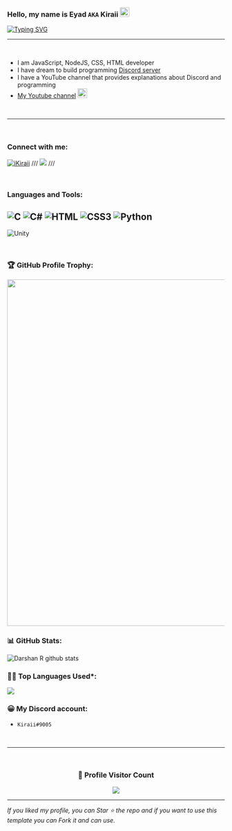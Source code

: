### Hello, my name is Eyad `AKA` Kiraii <img src="https://github.com/darshanr27/darshanr27/blob/master/Assets/Hi.gif" width="22px">

[![Typing SVG](https://readme-typing-svg.herokuapp.com?font=VT323&color=%235DD090&size=30&duration=3000&center=true&lines=Drink+Water+%E2%9C%A8;Welcome+to+GitHub+of+Kiraii;Check+out+dev.kiraiii.repl.co)](https://dev.kiraiii.repl.co)

---

<br />

- I am JavaScript, NodeJS, CSS, HTML developer
- I have dream to build programming [Discord server](https://discord.gg/st-studio)
- I have a YouTube channel that provides explanations about Discord and programming
- [My Youtube channel](https://www.youtube.com/channel/UCXSrBk2f9wzB-fugmRR4wsg) <img src="https://media.giphy.com/media/mA7fEN41GcZNK04oRI/giphy.gif" width="22px">

<br />

---

<br />

<h3 align="left">Connect with me:</h3>
<p align="left">
<a href="https://twitter.com/iKiraii" target="blank"><img src="https://img.shields.io/badge/Twitter-%231DA1F2.svg?style=for-the-badge&logo=Twitter&logoColor=white" alt="iKiraii" /></a>
/// <a href="https://discord.gg/axkn2U9ErP" target="blank"><img src="https://img.shields.io/badge/Discord-%235865F2.svg?style=for-the-badge&logo=discord&logoColor=white"/></a> ///
</p>

<br />

<h3 align="left">Languages and Tools:</h3>

![C](https://img.shields.io/badge/c-%2300599C.svg?style=for-the-badge&logo=c&logoColor=white) ![C#](https://img.shields.io/badge/c%23-%23239120.svg?style=for-the-badge&logo=c-sharp&logoColor=white) ![HTML](https://img.shields.io/badge/HTML5-E34F26?style=for-the-badge&logo=html5&logoColor=white) ![CSS3](https://img.shields.io/badge/css3-%231572B6.svg?style=for-the-badge&logo=css3&logoColor=white) ![Python](https://img.shields.io/badge/python-3670A0?style=for-the-badge&logo=python&logoColor=ffdd54)
---
![Unity](https://img.shields.io/badge/unity-%23000000.svg?style=for-the-badge&logo=unity&logoColor=white)


<br />


<!-- Profile Trophy -->
### 🏆 GitHub Profile Trophy:
<a href="https://github.com/ryo-ma/github-profile-trophy">
<img width=800 src="https://github-profile-trophy.vercel.app/?username=ryo-ma&column=8&theme=darkhub&no-frame=true&no-bg=true"/>
</a>


<!--   Stats -->
### 📊 GitHub Stats:
![Darshan R github stats](https://github-readme-stats.vercel.app/api?username=iKiraii&theme=nord&show_icons=true&count_private=true)
  
  
### 👨‍💻 Top Languages Used*:
![](https://github-profile-summary-cards.vercel.app/api/cards/repos-per-language?username=iKiraii&theme=nord_dark)

### 😀 My Discord account:
- `Kiraii#9005`

 <br> 
 
 <hr>
 
 <br>
  
<div align=center>
  <h3><b>📍 Profile Visitor Count</b></h3>
</div>
    
<p align="center" >   
  <img src="https://profile-counter.glitch.me/iKiraii/count.svg" />  
</p>
   
---
  *If you liked my profile, you can Star ⭐ the repo and if you want to use this template you can Fork it and can use.*
